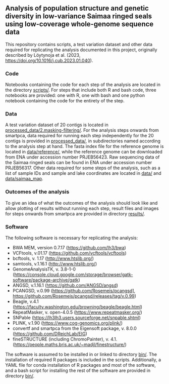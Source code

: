 ## Analysis of population structure and genetic diversity in low-variance Saimaa ringed seals using low-coverage whole-genome sequence data

This repository contains scripts, a test variation dataset and other data required for replicating the analysis documented in this project, originally described by Löytynoja et al. (2023, https://doi.org/10.1016/j.cub.2023.01.040).

### Code

Notebooks containing the code for each step of the analysis are located in the directory [scripts/](./scripts/). For steps that include both R and bash code, three notebooks are provided: one with R, one with bash and one python notebook containing the code for the entirety of the step. 

### Data

A test variation dataset of 20 contigs is located in [processed_data/2.masking-filtering/](./processed_data/2.masking-filtering/). For the analysis steps onwards from smartpca, data required for running each step independently for the 20 contigs is provided in [processed_data/](./processed_data/), in subdirectories named according to the analysis step at hand. The fasta index file for the reference genome is located in [data/reference/](./data/reference/), while the reference genome can be downloaded from ENA under accession number PRJEB56423. Raw sequencing data of the Saimaa ringed seals can be found in ENA under accession number PRJEB56317. Other data required for some steps of the analysis, such as a list of sample IDs and sample and lake coordinates are located in [data/](./data/) and [data/saimaa_map](./data/saimaa_map).

### Outcomes of the analysis

To give an idea of what the outcomes of the analysis should look like and allow plotting of results without running each step, result files and images for steps onwards from smartpca are provided in directory [results/](./results/). 

### Software

The following software is necessary for replicating the analysis:

  - BWA MEM, version 0.7.17 (https://github.com/lh3/bwa) 
  - VCFtools, v.01.17 (https://github.com/vcftools/vcftools)
  - bcftools, v. 1.17 (http://www.htslib.org/)
  - samtools, v.1.16.1 (http://www.htslib.org/)
  - GenomeAnalysisTK, v. 3.8-1-0 (https://console.cloud.google.com/storage/browser/gatk-software/package-archive/gatk)
  - ANGSD, v.1.16.1 (https://github.com/ANGSD/angsd)
  - PCANGSD, v.0.99 (https://github.com/Rosemeis/pcangsd], https://github.com/Rosemeis/pcangsd/releases/tag/v.0.99)
  - Beagle, v.4.1 (https://faculty.washington.edu/browning/beagle/beagle.html) 
  - RepeatMasker, v. open-4.0.5 (https://www.repeatmasker.org/)
  - SNPable (https://lh3lh3.users.sourceforge.net/snpable.shtml)
  - PLINK, v.1.90 (https://www.cog-genomics.org/plink/)
  - convertf and smartpca from the Eigensoft package, v. 8.0.0 (https://github.com/DReichLab/EIG)
  - fineSTRUCTURE (including ChromoPainter), v. 4.1. (https://people.maths.bris.ac.uk/~madjl/finestructure/)

The software is assumed to be installed in or linked to directory [bin/](./bin/). The installation of required R packages is included in the scripts. Additionally, a YAML file for conda installation of R packages and most of the software, and a bash script for installing the rest of the software are provided in directory [bin/](./bin/).